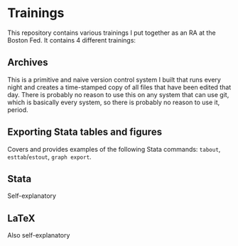 # Trainings

This repository contains various trainings I put together as an RA at the Boston Fed. It contains 4 different trainings:

## Archives

This is a primitive and naive version control system I built that runs every night and creates a time-stamped copy of all files that have been edited that day. There is probably no reason to use this on any system that can use git, which is basically every system, so there is probably no reason to use it, period.

## Exporting Stata tables and figures

Covers and provides examples of the following Stata commands: `tabout`, `esttab`/`estout`, `graph export`. 

## Stata

Self-explanatory

## LaTeX

Also self-explanatory
